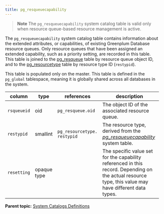 ```yaml
---
title: pg_resqueuecapability 
---
```


> **Note** The `pg_resqueuecapability` system catalog table is valid only when resource queue-based resource management is active.

The `pg_resqueuecapability` system catalog table contains information about the extended attributes, or capabilities, of existing Greenplum Database resource queues. Only resource queues that have been assigned an extended capability, such as a priority setting, are recorded in this table. This table is joined to the [pg\_resqueue](pg_resqueue.html) table by resource queue object ID, and to the [pg\_resourcetype](pg_resourcetype.html) table by resource type ID \(`restypid`\).

This table is populated only on the master. This table is defined in the `pg_global` tablespace, meaning it is globally shared across all databases in the system.

|column|type|references|description|
|------|----|----------|-----------|
|`rsqueueid`|oid|`pg_resqueue.oid`|The object ID of the associated resource queue.|
|`restypid`|smallint|`pg_resourcetype. restypid`|The resource type, derived from the *[pg\_resqueuecapability](pg_resourcetype.html)* system table.|
|`resetting`|opaque type| |The specific value set for the capability referenced in this record. Depending on the actual resource type, this value may have different data types.|

**Parent topic:** [System Catalogs Definitions](../system_catalogs/catalog_ref-html.html)

